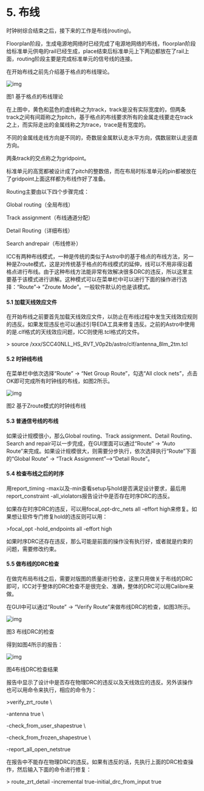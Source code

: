 # 5. 布线


时钟树综合结束之后，接下来的工作是布线(routing)。

Floorplan阶段，生成电源地网络时已经完成了电源地网络的布线，floorplan阶段给标准单元供电的rail已经生成，place结束后标准单元上下两边都放在了rail上面，routing阶段主要是完成标准单元的信号线的连接。

在开始布线之前先介绍基于格点的布线理论。

![img](https://mmbiz.qpic.cn/mmbiz_png/jfiabYavVPtnS5XlAPaGU55LtVFC1WWtjyDBbtkhWU5A3sw5WRj87tAF3j8v4LN0njg5cd8b4EibjicenJnZK9R1A/640?wx_fmt=png&tp=webp&wxfrom=5&wx_lazy=1&wx_co=1)

图1 基于格点的布线理论

在上图中，黄色和蓝色的虚线称之为track，track是没有实际宽度的，但两条track之间有间距称之为pitch，基于格点的布线要求所有的金属走线要走在track之上，而实际走出的金属线称之为trace，trace是有宽度的。

不同的金属线走线方向是不同的，奇数层金属默认走水平方向，偶数层默认走竖直方向。

两条track的交点称之为gridpoint。

标准单元的高宽都被设计成了pitch的整数倍，而在布局时标准单元的pin都被放在了gridpoint上面这样都为布线作好了准备。

Routing主要由以下四个步骤完成：

Global routing（全局布线）

Track assignment（布线通道分配）

Detail Routing（详细布线）

Search andrepair（布线修补）

ICC有两种布线模式，一种是传统的类似于Astro中的基于格点的布线方法，另一种是Zroute模式，这是对传统基于格点的布线模式的延伸，线可以不用非得沿着格点进行布线。由于这种布线方法能非常有效解决很多DRC的违反，所以这里主要基于该模式进行讲解。这种模式可以在菜单栏中可以进行下面的操作进行选择：“Route”→ “Zroute Mode”。一般软件默认的也是该模式。



#### 5.1 加载天线效应文件

在开始布线之前要首先加载天线效应文件，以防止在布线过程中发生天线效应规则的违反。如果发现违反也可以通过引导EDA工具来修复违反。之前的Astro中使用的是.clf格式的天线效应问题，ICC则使用.tcl格式的文件。

\> source /xxx/SCC40NLL_HS_RVT_V0p2b/astro/clf/antenna_8lm_2tm.tcl

####  

#### 5.2 时钟线布线

在菜单栏中依次选择“Route” → “Net Group Route”，勾选“All clock nets”，点击OK即可完成所有时钟线的布线，如图2所示。

![img](https://mmbiz.qpic.cn/mmbiz_png/jfiabYavVPtnS5XlAPaGU55LtVFC1WWtjcq7xwlvLv04pc4aAmd02jaOuwdUibcA8fpDjQNVOReCMmu0myOBmt5A/640?wx_fmt=png&tp=webp&wxfrom=5&wx_lazy=1&wx_co=1)

图2 基于Zroute模式的时钟线布线



#### 5.3 普通信号线的布线

如果设计规模很小，那么Global routing、Track assignment、Detail Routing、Search and repair可以一步完成，在GUI里面可以通过“Route” → “Auto Route”来完成。如果设计规模很大，则需要分步执行，依次选择执行“Route”下面的“Global Route” → “Track Assignment”⟶“Detail Route”。



#### 5.4 检查布线之后的时序

用report_timing -max以及-min查看setup与hold是否满足设计要求，最后用report_constraint -all_violators报告设计中是否存在时序DRC的违反。

如果存在时序DRC的违反，可以用focal_opt-drc_nets all -effort high来修复。如果想让软件专门修复hold的违反则可以用：

\>focal_opt -hold_endpoints all -effort high

如果时序DRC还存在违反，那么可能是前面的操作没有执行好，或者就是约束的问题，需要修改约束。



#### 5.5 做布线的DRC检查

在做完布局布线之后，需要对版图的质量进行检查，这里只用做关于布线的DRC即可，ICC对于整体的DRC检查不是很完全、准确，整体的DRC可以用Calibre来做。

在GUI中可以通过“Route” → “Verify Route”来做布线DRC的检查，如图3所示。

![img](https://mmbiz.qpic.cn/mmbiz_png/jfiabYavVPtnS5XlAPaGU55LtVFC1WWtjlvicYbFE2bMzw3aMGickGfVWGlA4l7Olbcnfsn4t2ibg1TAxVsZ65juQQ/640?wx_fmt=png&tp=webp&wxfrom=5&wx_lazy=1&wx_co=1)

图3 布线DRC的检查

得到如图4所示的报告：

![img](https://mmbiz.qpic.cn/mmbiz_png/jfiabYavVPtnS5XlAPaGU55LtVFC1WWtjdNf4FzUPJxxpbF6uicpBbp07QD7e34ZVmDl8hv0JoxMibKwPFbfOMdTA/640?wx_fmt=png&tp=webp&wxfrom=5&wx_lazy=1&wx_co=1)

图4布线DRC检查结果



报告中显示了设计中是否存在物理DRC的违反以及天线效应的违反。另外该操作也可以用命令来执行，相应的命令为：

\>verify_zrt_route \

-antenna true \

-check_from_user_shapestrue \

-check_from_frozen_shapestrue \

-report_all_open_netstrue

在报告中不能存在物理DRC的违反。如果有违反的话，先执行上面的DRC检查操作，然后输入下面的命令进行修复：

\> route_zrt_detail -incremental true-initial_drc_from_input true